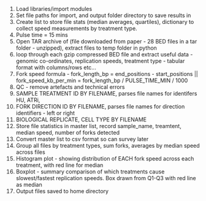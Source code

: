 1. Load libraries/import modules 
2. Set file paths for import, and output folder directory to save results in 
3. Create list to store file stats (median averages, quartiles), dictionary to collect speed measurements by treatment type.
4. Pulse time = 15 mins
5. Open TAR archive of (file downloaded from paper - 28 BED files in a tar folder - unzipped), extract files to temp folder in python
6. loop through each gzip compressed BED file and extract useful data - genomic co-ordinates, replication speeds, treatment type - tabular format with columns/rows etc...
7. Fork speed formula - fork_length_bp = end_positions - start_positions || fork_speed_kb_per_min = fork_length_bp / PULSE_TIME_MIN / 1000
8. QC - remove artefacts and technical errors
9. SAMPLE TREATMENT ID BY FILENAME, parses file names for identifers HU, ATRi,
10. FORK DIRECTION ID BY FILENAME, parses file names for direction identifiers - left or right
11. BIOLOGICAL REPLICATE, CELL TYPE BY FILENAME
12. Store file statistics in master list, record sample_name, treamtent, median speed, number of forks detected
13. Convert master list to csv format so can survey later
14. Group all files by treatment types, sum forks, averages by median speed across files
15. Histogram plot - showing distribution of EACH fork speed across each treatment, with red line for median
16. Boxplot - summary comparison of which treatments cause slowest/fastest replication speeds. Box drawn from Q1-Q3 with red line as median
17. Output files saved to home directory  
